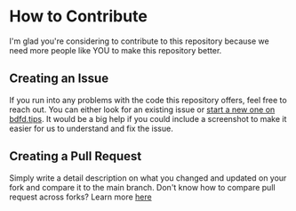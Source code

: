 # How to Contribute
I'm glad you're considering to contribute to this repository because we need more people like YOU to make this repository better. 

## Creating an Issue
If you run into any problems with the code this repository offers, feel free to reach out. You can either look for an existing issue or [start a new one on bdfd.tips](https://github.com/blushedhub/bdfd.tips/issues). It would be a big help if you could include a screenshot to make it easier for us to understand and fix the issue.

## Creating a Pull Request 
Simply write a detail description on what you changed and updated on your fork and compare it to the main branch. Don't know how to compare pull request across forks? Learn more [here]() 
